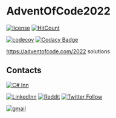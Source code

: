 # AdventOfCode2022

[![license](https://img.shields.io/github/license/Almantask/AdventOfCode2021.svg)](https://github.com/Almantask/AdventOfCode2022/blob/main/LICENSE)
[![HitCount](http://hits.dwyl.com/Almantask/AdventOfCode2021.svg)](http://hits.dwyl.com//Almantask/AdventOfCode2022)

[![codecov](https://codecov.io/gh/Almantask/AdventOfCode2021/branch/main/graph/badge.svg?token=AKOYAXKSH7)](https://codecov.io/gh/Almantask/AdventOfCode2021)
[![Codacy Badge](https://api.codacy.com/project/badge/Grade/ddb6c1f00e6247f4ba8bf43076fb3e11)](https://app.codacy.com/gh/Almantask/AdventOfCode2021?utm_source=github.com&utm_medium=referral&utm_content=Almantask/AdventOfCode2021&utm_campaign=Badge_Grade_Settings)

https://adventofcode.com/2022 solutions

## Contacts

[![C# Inn](https://badgen.net/discord/members/rCMKcUU)](https://discord.gg/rCMKcUU)

[![LinkedInn](https://img.shields.io/badge/LinkedIn-0077B5?style=flat&logo=linkedin&logoColor=white)](https://www.linkedin.com/in/almantas-karpavicius/)
[![Reddit](https://img.shields.io/badge/Reddit-FF4500?style=flat&logo=reddit&logoColor=white)](https://www.reddit.com/user/IFriendlyHelper)
[![Twitter Follow](https://img.shields.io/twitter/follow/Kaisinel2?style=flat&logo=twitter)](https://twitter.com/Kaisinel2)

[![gmail](https://img.shields.io/badge/Gmail-D14836?style=flat&logo=gmail&logoColor=white)](mailto:almantusk@gmail.com)
